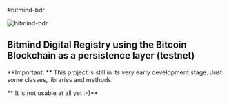 #bitmind-bdr

![bitmind-bdr](badget.png)

## Bitmind Digital Registry using the Bitcoin Blockchain as a persistence layer (testnet)

**Important: ** This project is still in its very  early development stage. Just some classes, libraries and methods.

** It is not usable at all yet :-)**
